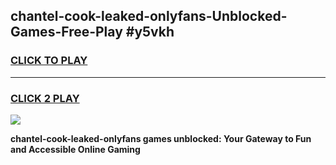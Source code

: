 
## chantel-cook-leaked-onlyfans-Unblocked-Games-Free-Play #y5vkh
<h3>
<a href="https://us.freeplayer.one?title=chantel-cook-leaked-onlyfans&ref=9M">CLICK TO PLAY</a></h3>
<hr>

<h3>
<a href="https://us.freeplayer.one?title=chantel-cook-leaked-onlyfans&ref=9M">CLICK 2 PLAY</a>
  
</h3>

<a href="https://us.freeplayer.one?title=chantel-cook-leaked-onlyfans&ref=9M"><img src="https://clearcache.store/games.png"></a>


**chantel-cook-leaked-onlyfans games unblocked: Your Gateway to Fun and Accessible Online Gaming**
